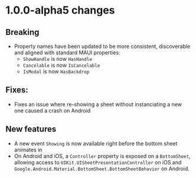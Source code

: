# 1.0.0-alpha5 changes

## Breaking

 - Property names have been updated to be more consistent, discoverable and aligned with standard MAUI properties:
   - `ShowHandle` is now `HasHandle`
   - `Cancelable` is now `IsCancelable`
   - `IsModal` is now `HasBackdrop`

## Fixes:
 - Fixes an issue where re-showing a sheet without instanciating a new one caused a crash on Android

## New features

 - A new event `Showing` is now available right before the bottom sheet animates in
 - On Android and iOS, a `Controller` property is exposed on a `BottomSheet`, allowing access to `UIKit.UISheetPresentationController` on iOS and `Google.Android.Material.BottomSheet.BottomSheetBehavior` on Android.